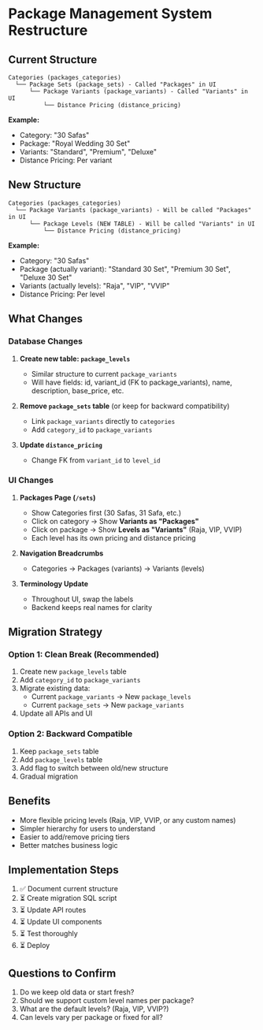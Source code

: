 # Package Management System Restructure

## Current Structure

```
Categories (packages_categories)
  └── Package Sets (package_sets) - Called "Packages" in UI
      └── Package Variants (package_variants) - Called "Variants" in UI
          └── Distance Pricing (distance_pricing)
```

**Example:**
- Category: "30 Safas"
- Package: "Royal Wedding 30 Set"
- Variants: "Standard", "Premium", "Deluxe"
- Distance Pricing: Per variant

## New Structure

```
Categories (packages_categories)
  └── Package Variants (package_variants) - Will be called "Packages" in UI
      └── Package Levels (NEW TABLE) - Will be called "Variants" in UI
          └── Distance Pricing (distance_pricing)
```

**Example:**
- Category: "30 Safas"
- Package (actually variant): "Standard 30 Set", "Premium 30 Set", "Deluxe 30 Set"
- Variants (actually levels): "Raja", "VIP", "VVIP"
- Distance Pricing: Per level

## What Changes

### Database Changes
1. **Create new table: `package_levels`**
   - Similar structure to current `package_variants`
   - Will have fields: id, variant_id (FK to package_variants), name, description, base_price, etc.

2. **Remove `package_sets` table** (or keep for backward compatibility)
   - Link `package_variants` directly to `categories`
   - Add `category_id` to `package_variants`

3. **Update `distance_pricing`**
   - Change FK from `variant_id` to `level_id`

### UI Changes
1. **Packages Page (`/sets`)**
   - Show Categories first (30 Safas, 31 Safa, etc.)
   - Click on category → Show **Variants as "Packages"**
   - Click on package → Show **Levels as "Variants"** (Raja, VIP, VVIP)
   - Each level has its own pricing and distance pricing

2. **Navigation Breadcrumbs**
   - Categories → Packages (variants) → Variants (levels)

3. **Terminology Update**
   - Throughout UI, swap the labels
   - Backend keeps real names for clarity

## Migration Strategy

### Option 1: Clean Break (Recommended)
1. Create new `package_levels` table
2. Add `category_id` to `package_variants`
3. Migrate existing data:
   - Current `package_variants` → New `package_levels`
   - Current `package_sets` → New `package_variants`
4. Update all APIs and UI

### Option 2: Backward Compatible
1. Keep `package_sets` table
2. Add `package_levels` table
3. Add flag to switch between old/new structure
4. Gradual migration

## Benefits
- More flexible pricing levels (Raja, VIP, VVIP, or any custom names)
- Simpler hierarchy for users to understand
- Easier to add/remove pricing tiers
- Better matches business logic

## Implementation Steps
1. ✅ Document current structure
2. ⏳ Create migration SQL script
3. ⏳ Update API routes
4. ⏳ Update UI components
5. ⏳ Test thoroughly
6. ⏳ Deploy

## Questions to Confirm
1. Do we keep old data or start fresh?
2. Should we support custom level names per package?
3. What are the default levels? (Raja, VIP, VVIP?)
4. Can levels vary per package or fixed for all?
